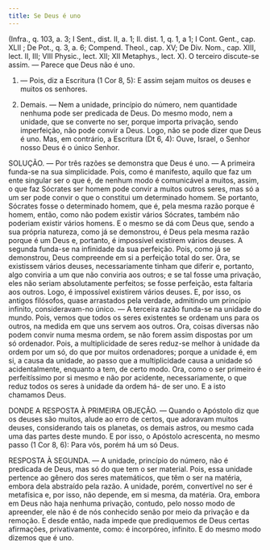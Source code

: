 ```yaml
---
title: Se Deus é uno
---
```


(Infra., q. 103, a. 3; I Sent., dist. II, a. 1; Il. dist. 1, q. 1, a 1; I Cont. Gent., cap. XLII ; De Pot., q. 3, a. 6; Compend. Theol., cap. XV; De Div. Nom., cap. XIII, lect. II, III; VIII Physic., lect. XII; XII Metaphys., lect. X).
  O terceiro discute-se assim. — Parece que Deus não é uno.  

1. — Pois, diz a Escritura (1 Cor 8, 5): E assim sejam muitos os deuses e muitos os senhores.  

2. Demais. — Nem a unidade, princípio do número, nem quantidade nenhuma pode ser predicada de Deus. Do mesmo modo, nem a unidade, que se converte no ser, porque importa privação, sendo imperfeição, não pode convir a Deus. Logo, não se pode dizer que Deus é uno.  Mas, em contrário, a Escritura (Dt 6, 4): Ouve, Israel, o Senhor nosso Deus é o único Senhor. 

SOLUÇÃO. — Por três razões se demonstra que Deus é uno. — A primeira funda-se na sua simplicidade. Pois, como é manifesto, aquilo que faz um ente singular ser o que é, de nenhum modo é comunicável a muitos, assim, o que faz Sócrates ser homem pode convir a muitos outros seres, mas só a um ser pode convir o que o constitui um determinado homem. Se portanto, Sócrates fosse o determinado homem, que é, pela mesma razão porque é homem, então, como não podem existir vários Sócrates, também não poderiam existir vários homens. E o mesmo se dá com Deus que, sendo a sua própria natureza, como já se demonstrou, é Deus pela mesma razão porque é um Deus e, portanto, é impossível existirem vários deuses.  A segunda funda-se na infinidade da sua perfeição. Pois, como já se demonstrou, Deus compreende em si a perfeição total do ser. Ora, se existissem vários deuses, necessariamente tinham que diferir e, portanto, algo conviria a um que não conviria aos outros; e se tal fosse uma privação, eles não seriam absolutamente perfeitos; se fosse perfeição, esta faltaria aos outros. Logo, é impossível existirem vários deuses. E, por isso, os antigos filósofos, quase arrastados pela verdade, admitindo um princípio infinito, consideravam-no único. — A terceira razão funda-se na unidade do mundo. Pois, vemos que todos os seres existentes se ordenam uns para os outros, na medida em que uns servem aos outros. Ora, coisas diversas não podem convir numa mesma ordem, se não forem assim dispostas por um só ordenador. Pois, a multiplicidade de seres reduz-se melhor à unidade da ordem por um só, do que por muitos ordenadores; porque a unidade é, em si, a causa da unidade, ao passo que a multiplicidade causa a unidade só acidentalmente, enquanto a tem, de certo modo. Ora, como o ser primeiro é perfeitíssimo por si mesmo e não por acidente, necessariamente, o que reduz todos os seres à unidade da ordem há- de ser uno. E a isto chamamos Deus.  

DONDE A RESPOSTA À PRIMEIRA OBJEÇÃO. — Quando o Apóstolo diz que os deuses são muitos, alude ao erro de certos, que adoravam muitos deuses, considerando tais os planetas, os demais astros, ou mesmo cada uma das partes deste mundo. E por isso, o Apóstolo acrescenta, no mesmo passo (1 Cor 8, 6): Para vós, porém há um só Deus.  

RESPOSTA À SEGUNDA. — A unidade, princípio do número, não é predicada de Deus, mas só do que tem o ser material. Pois, essa unidade pertence ao gênero dos seres matemáticos, que têm o ser na matéria, embora dela abstraído pela razão. A unidade, porém, convertível no ser é metafísica e, por isso, não depende, em si mesma, da matéria. Ora, embora em Deus não haja nenhuma privação, contudo, pelo nosso modo de apreender, ele não é de nós conhecido senão por meio da privação e da remoção. E desde então, nada impede que prediquemos de Deus certas afirmações, privativamente, como: é incorpóreo, infinito. E do mesmo modo dizemos que é uno.